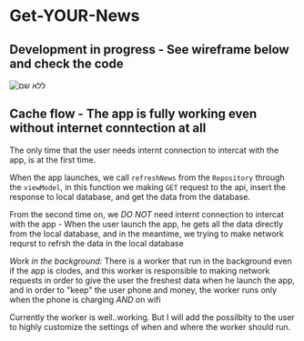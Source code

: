# Get-YOUR-News

## Development in progress - See wireframe below and check the code

![ללא שם](https://user-images.githubusercontent.com/44434337/80923560-39550600-8d8d-11ea-8be4-b2cb1c1423bb.png)

## Cache flow - The app is fully working even without internet conntection at all

The only time that the user needs internt connection to intercat with the app, is at the first time.

When the app launches, we call ```refreshNews``` from the ```Repository``` through the ```viewModel```, in this function we making ```GET``` request to the api, insert the response to local database, and get the data from the database.

From the second time on, we *DO NOT* need internt connection to intercat with the app - When the user launch the app, he gets all the data directly from the local database, and in the meantime, we trying to make network requrst to refrsh the data in the local database


*Work in the background:* There is a worker that run in the background even if the app is clodes, and this worker is responsible to making network requests in order to give the user the freshest data when he launch the app, and in order to "keep" the user phone and money, the worker runs only when the phone is charging *AND* on wifi

Currently the worker is well..working. But I will add the possilbity to the user to highly customize the settings of when and where the worker should run.
